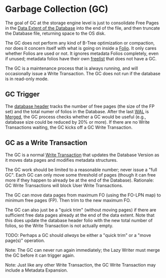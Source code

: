 # Garbage Collection (GC)

The goal of GC at the storage engine level is just to consolidate Free Pages in the [Data Extent of the Database](./file-formats/database.md) into the end of the file, and then truncate the Database file, returning space to the OS disk.

The GC does not perform any kind of B-Tree optimization or compaction, nor does it concern itself with what is going on inside a [Folio](./file-formats/folios.md). It only cares whether Folios are used or not. It ignores metadata Folios completely, even if unused; metadata folios have their own [freelist](./file-formats/database.md#freelist) that does not have a GC.

The GC is a maintenance process that is always running, and will occasionally issue a Write Transaction. The GC does not run if the database is in read-only mode.

## GC Trigger

The [database header](./file-formats/database.md#database-header) tracks the number of free pages (the size of the FP set) and the total numer of folios in the Database. After the last [WAL](./file-formats/wal.md) is [Merged](./lazy-writer.md#merging-wal-files), the GC process checks whether a GC would be useful (e.g., database size could be reduced by 20% or more). If there are no Write Transactions waiting, the GC kicks off a GC Write Transaction.

## GC as a Write Transaction

The GC is a normal [Write Transaction](./transactions.md) that updates the Database Version as it moves data pages and modifies metadata structures.

The GC work should be limited to a reasonable number; never issue a "full GC". Each GC can only move some threshold of pages (though it can free more if they happen to already be at the end of the Database). Rationale: GC Write Transactions will block User Write Transactions.

The GC can move data pages from maximum FO (using the FO-LPN map) to minimum free pages (FP). Then trim to the new maximum FO.

The GC can also just be a "quick trim" (without moving pages) if there are sufficient free data pages already at the end of the data extent. Note that this does update the database header folio with the new total number of folios, so the Write Transaction is not actually empty.

TODO: Perhaps a GC should *always* be either a "quick trim" or a "move page(s)" operation.

Note: The GC can never run again immediately; the Lazy Writer must merge the GC before it can trigger again.

Note: Just like any other Write Transaction, the GC Write Transaction may include a Metadata Expansion.
